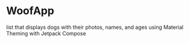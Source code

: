 # WoofApp
list that displays dogs with their photos, names, and ages using Material Theming with Jetpack Compose

